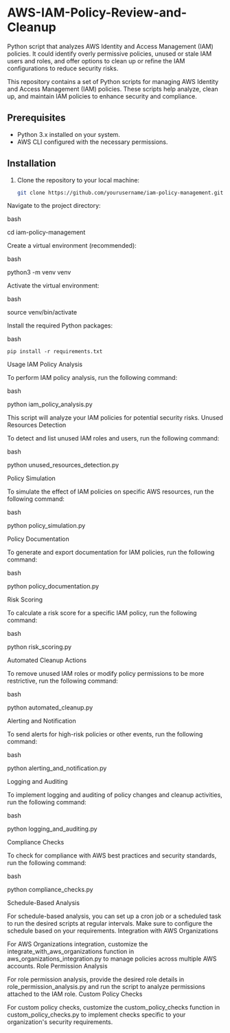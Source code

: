 # AWS-IAM-Policy-Review-and-Cleanup
Python script that analyzes AWS Identity and Access Management (IAM) policies. It could identify overly permissive policies, unused or stale IAM users and roles, and offer options to clean up or refine the IAM configurations to reduce security risks.




This repository contains a set of Python scripts for managing AWS Identity and Access Management (IAM) policies. These scripts help analyze, clean up, and maintain IAM policies to enhance security and compliance.

## Prerequisites

- Python 3.x installed on your system.
- AWS CLI configured with the necessary permissions.

## Installation

1. Clone the repository to your local machine:

   ```bash
   git clone https://github.com/yourusername/iam-policy-management.git

Navigate to the project directory:

bash

cd iam-policy-management

Create a virtual environment (recommended):

bash

python3 -m venv venv

Activate the virtual environment:

bash

source venv/bin/activate

Install the required Python packages:

bash

    pip install -r requirements.txt

Usage
IAM Policy Analysis

To perform IAM policy analysis, run the following command:

bash

python iam_policy_analysis.py

This script will analyze your IAM policies for potential security risks.
Unused Resources Detection

To detect and list unused IAM roles and users, run the following command:

bash

python unused_resources_detection.py

Policy Simulation

To simulate the effect of IAM policies on specific AWS resources, run the following command:

bash

python policy_simulation.py

Policy Documentation

To generate and export documentation for IAM policies, run the following command:

bash

python policy_documentation.py

Risk Scoring

To calculate a risk score for a specific IAM policy, run the following command:

bash

python risk_scoring.py

Automated Cleanup Actions

To remove unused IAM roles or modify policy permissions to be more restrictive, run the following command:

bash

python automated_cleanup.py

Alerting and Notification

To send alerts for high-risk policies or other events, run the following command:

bash

python alerting_and_notification.py

Logging and Auditing

To implement logging and auditing of policy changes and cleanup activities, run the following command:

bash

python logging_and_auditing.py

Compliance Checks

To check for compliance with AWS best practices and security standards, run the following command:

bash

python compliance_checks.py

Schedule-Based Analysis

For schedule-based analysis, you can set up a cron job or a scheduled task to run the desired scripts at regular intervals. Make sure to configure the schedule based on your requirements.
Integration with AWS Organizations

For AWS Organizations integration, customize the integrate_with_aws_organizations function in aws_organizations_integration.py to manage policies across multiple AWS accounts.
Role Permission Analysis

For role permission analysis, provide the desired role details in role_permission_analysis.py and run the script to analyze permissions attached to the IAM role.
Custom Policy Checks

For custom policy checks, customize the custom_policy_checks function in custom_policy_checks.py to implement checks specific to your organization's security requirements.
